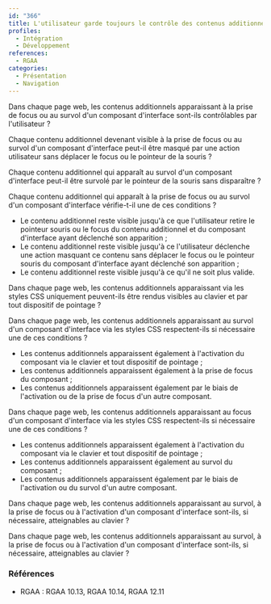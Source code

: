 ```yaml
---
id: "366"
title: L'utilisateur garde toujours le contrôle des contenus additionnels quelle que soit son dispositif de navigation.
profiles:
  - Intégration
  - Développement
references:
  - RGAA
categories:
  - Présentation
  - Navigation
---
```


Dans chaque page web, les contenus additionnels apparaissant à la prise de focus ou au survol d'un composant d'interface sont-ils contrôlables par l'utilisateur ?

Chaque contenu additionnel devenant visible à la prise de focus ou au survol d'un composant d'interface peut-il être masqué par une action utilisateur sans déplacer le focus ou le pointeur de la souris ?

Chaque contenu additionnel qui apparaît au survol d'un composant d'interface peut-il être survolé par le pointeur de la souris sans disparaître ?

Chaque contenu additionnel qui apparaît à la prise de focus ou au survol d'un composant d'interface vérifie-t-il une de ces conditions ?
* Le contenu additionnel reste visible jusqu'à ce que l'utilisateur retire le pointeur souris ou le focus du contenu additionnel et du composant d'interface ayant déclenché son apparition ;
* Le contenu additionnel reste visible jusqu'à ce l'utilisateur déclenche une action masquant ce contenu sans déplacer le focus ou le pointeur souris du composant d'interface ayant déclenché son apparition ;
* Le contenu additionnel reste visible jusqu'à ce qu'il ne soit plus valide.


Dans chaque page web, les contenus additionnels apparaissant via les styles CSS uniquement peuvent-ils être rendus visibles au clavier et par tout dispositif de pointage ?

Dans chaque page web, les contenus additionnels apparaissant au survol d'un composant d'interface via les styles CSS respectent-ils si nécessaire une de ces conditions ?
* Les contenus additionnels apparaissent également à l'activation du composant via le clavier et tout dispositif de pointage ;
* Les contenus additionnels apparaissent également à la prise de focus du composant ;
* Les contenus additionnels apparaissent également par le biais de l'activation ou de la prise de focus d'un autre composant.

Dans chaque page web, les contenus additionnels apparaissant au focus d'un composant d'interface via les styles CSS respectent-ils si nécessaire une de ces conditions ?
* Les contenus additionnels apparaissent également à l'activation du composant via le clavier et tout dispositif de pointage ;
* Les contenus additionnels apparaissent également au survol du composant ;
* Les contenus additionnels apparaissent également par le biais de l'activation ou du survol d'un autre composant.


Dans chaque page web, les contenus additionnels apparaissant au survol, à la prise de focus ou à l'activation d'un composant d'interface sont-ils, si nécessaire, atteignables au clavier ?

Dans chaque page web, les contenus additionnels apparaissant au survol, à la prise de focus ou à l'activation d'un composant d'interface sont-ils, si nécessaire, atteignables au clavier ?



### Références

*   RGAA : RGAA 10.13, RGAA 10.14, RGAA 12.11
